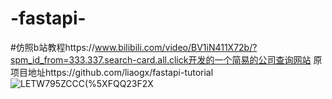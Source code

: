 # -fastapi-
#仿照b站教程https://www.bilibili.com/video/BV1iN411X72b/?spm_id_from=333.337.search-card.all.click开发的一个简易的公司查询网站
原项目地址https://github.com/liaogx/fastapi-tutorial
![LETW795ZCCC(%5XFQQ23F2X](https://github.com/putianlaoshiren/-fastapi-/assets/86111488/51dc51f7-948f-4113-a102-1e79c8f019d7)
